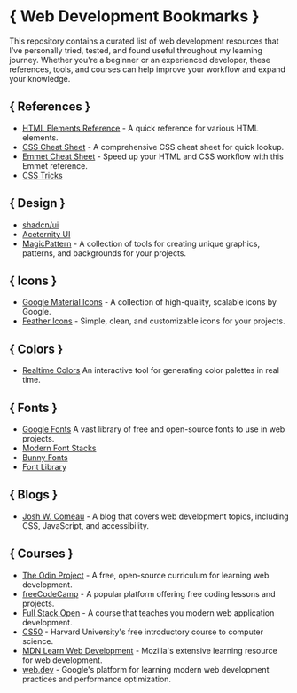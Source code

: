 # { Web Development Bookmarks }

This repository contains a curated list of web development resources that I’ve personally tried, tested, and found useful throughout my learning journey. Whether you're a beginner or an experienced developer, these references, tools, and courses can help improve your workflow and expand your knowledge.

## { References }

- [HTML Elements Reference](https://htmlcheatsheet.com/css/) - A quick reference for various HTML elements.
- [CSS Cheat Sheet](https://htmlcheatsheet.com/css/) - A comprehensive CSS cheat sheet for quick lookup.
- [Emmet Cheat Sheet](https://docs.emmet.io/cheat-sheet/) - Speed up your HTML and CSS workflow with this Emmet reference.
- [CSS Tricks](https://css-tricks.com/)

## { Design }

- [shadcn/ui](https://ui.shadcn.com/)
- [Aceternity UI](https://ui.aceternity.com/)
- [MagicPattern](https://www.magicpattern.design/) - A collection of tools for creating unique graphics, patterns, and backgrounds for your projects.

## { Icons }

- [Google Material Icons](https://fonts.google.com/icons) - A collection of high-quality, scalable icons by Google.
- [Feather Icons](https://feathericons.com/) - Simple, clean, and customizable icons for your projects.

## { Colors }

- [Realtime Colors](https://www.realtimecolors.com) An interactive tool for generating color palettes in real time.

## { Fonts }

- [Google Fonts](https://fonts.google.com) A vast library of free and open-source fonts to use in web projects.
- [Modern Font Stacks](https://modernfontstacks.com/#font-stacks)
- [Bunny Fonts](https://fonts.bunny.net/)
- [Font Library](https://fontlibrary.org/en)

## { Blogs }

- [Josh W. Comeau](https://www.joshwcomeau.com/) - A blog that covers web development topics, including CSS, JavaScript, and accessibility.

## { Courses }

- [The Odin Project](https://www.theodinproject.com/) - A free, open-source curriculum for learning web development.
- [freeCodeCamp](https://www.freecodecamp.org/) - A popular platform offering free coding lessons and projects.
- [Full Stack Open](https://fullstackopen.com/en/) - A course that teaches you modern web application development.
- [CS50](https://cs50.harvard.edu/) - Harvard University's free introductory course to computer science.
- [MDN Learn Web Development](https://developer.mozilla.org/en-US/docs/Learn) - Mozilla's extensive learning resource for web development.
- [web.dev](https://web.dev/learn/) - Google's platform for learning modern web development practices and performance optimization.
